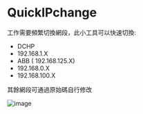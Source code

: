 # QuickIPchange

工作需要頻繁切換網段，此小工具可以快速切換:

* DCHP
* 192.168.1.X
* ABB ( 192.168.125.X)
* 192.168.0.X
* 192.168.100.X

其餘網段可通過原始碼自行修改

![image](https://github.com/InterfaceGUI/QuickIPchange/assets/15845368/6ece9bb2-951c-403f-9ac1-b08e57c4fcbb)
